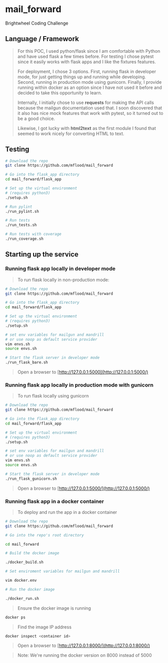 # mail_forward

Brightwheel Coding Challenge

## Language / Framework

> For this POC, I used python/flask since I am comfortable with Python and have used flask a few times before.  For testing I chose pytest since it easily works with flask apps and I like the fixtures features.  
> 
> For deployment, I chose 3 options.  First, running flask in developer mode, for just getting things up and running while developing. Second, running in production mode using gunicorn. Finally, I provide running within docker as an option since I have not used it before and decided to take this opportunity to learn.
> 
> Internally, I initially chose to use **requests** for making the API calls because the mailgun documentation used that. I soon discovered that it also has nice mock features that work with pytest, so it turned out to be a good choice.
> 
> Likewise, I got lucky with **html2text** as the first module I found that seemed to work nicely for converting HTML to text.


## Testing
```bash
# Download the repo
git clone https://github.com/mflood/mail_forward

# Go into the flask_app directory
cd mail_forward/flask_app

# Set up the virtual environment
# (requires python3)
./setup.sh

# Run pylint
./run_pylint.sh

# Run tests
./run_tests.sh

# Run tests with coverage
./run_coverage.sh
```


## Starting up the service

### Running flask app locally in developer mode

> To run flask locally in non-production mode:

```bash
# Download the repo
git clone https://github.com/mflood/mail_forward

# Go into the flask_app directory
cd mail_forward/flask_app

# Set up the virtual environment
# (requires python3)
./setup.sh

# set env variables for mailgun and mandrill
# or use noop as default service provider
vim envs.sh
source envs.sh

# Start the flask server in developer mode
./run_flask_bare.sh
```

> Open a browser to [http://127.0.0.1:5000](http://127.0.0.1:5000/)

### Running flask app locally in production mode with gunicorn

> To run flask locally using gunicorn

```bash
# Download the repo
git clone https://github.com/mflood/mail_forward

# Go into the flask_app directory
cd mail_forward/flask_app

# Set up the virtual environment
# (requires python3)
./setup.sh

# set env variables for mailgun and mandrill
# or use noop as default service provider
vim envs.sh
source envs.sh

# Start the flask server in developer mode
./run_flask_gunicorn.sh
```

> Open a browser to [http://127.0.0.1:5000/](http://127.0.0.1:5000/)

### Running flask app in a docker container

> To deploy and run the app in a docker container

```bash
# Download the repo
git clone https://github.com/mflood/mail_forward

# Go into the repo's root directory

cd mail_forward

# Build the docker image

./docker_build.sh

# Set enviroment variables for mailgun and mandrill

vim docker.env

# Run the docker image

./docker_run.sh
```

> Ensure the docker image is running

```bash
docker ps
```

> Find the image IP address
    
```bash
docker inspect <container id>
```

> Open a browser to [http://127.0.0.1:8000/](http://127.0.0.1:8000/)

> Note: We're running the docker version on 8000 instead of 5000
